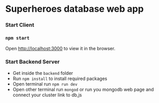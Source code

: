 # Superheroes database web app
### Start Client
### `npm start`

Open [http://localhost:3000](http://localhost:3000) to view it in the browser.
### Start Backend Server

- Get inside the `backend` folder
- Run `npm install` to install required packages 
- Open terminal run `npm run dev`
- Open other terminal run `mongod` or run you mongodb web page and connect your cluster link to db,js
